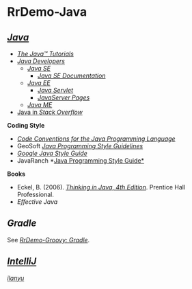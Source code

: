 # RrDemo-Java

## [*Java*](http://java.com/)
- [*The Java™ Tutorials*](http://docs.oracle.com/javase/tutorial)
- [*Java Developers*](http://oracle.com/technetwork/java)
    - [*Java SE*](http://oracle.com/technetwork/java/javase)
        - [*Java SE Documentation*](http://docs.oracle.com/javase)
    - [*Java EE*](http://oracle.com/technetwork/java/javaee)
        - [*Java Servlet*](http://oracle.com/technetwork/java/javaee/servlet)
        - [*JavaServer Pages*](http://oracle.com/technetwork/java/javaee/jsp)
    - [*Java ME*](http://oracle.com/technetwork/java/javame)
- [Java in *Stack Overflow*](http://stackoverflow.com/tags/java)

**Coding Style**
- [*Code Conventions for the Java Programming Language*](http://oracle.com/technetwork/java/codeconvtoc-136057.html)
- GeoSoft [*Java Programming Style Guidelines*](http://geosoft.no/development/javastyle.html)
- [*Google Java Style Guide*](http://google.github.io/styleguide/javaguide)
- JavaRanch *[Java Programming Style Guide*](http://javaranch.com/style.jsp)

**Books**
- Eckel, B. (2006). [*Thinking in Java, 4th Edition*](http://mindviewinc.com/Books/TIJ4). Prentice Hall Professional.
- *Effective Java*

## *Gradle*
See [*RrDemo-Groovy: Gradle*](http://github.com/afoolsbag/rrdemo/blob/master/groovy/readme.md#gradle).

## [*IntelliJ*](http://jetbrains.com/idea)
[*ilanyu*](http://idea.lanyus.com/)
